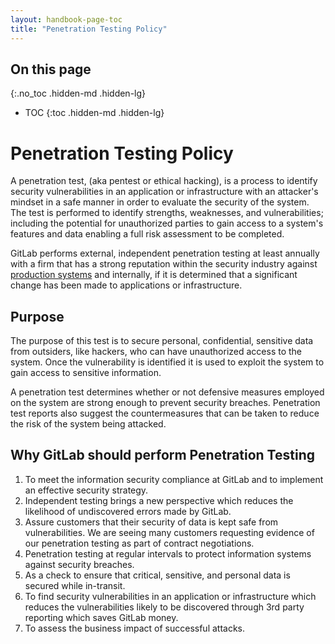 ```yaml
---
layout: handbook-page-toc
title: "Penetration Testing Policy"
---
```


## On this page
{:.no_toc .hidden-md .hidden-lg}

- TOC
{:toc .hidden-md .hidden-lg}

# Penetration Testing Policy

A penetration test, (aka pentest or ethical hacking), is a process to identify security vulnerabilities in an application or infrastructure with an attacker's mindset in a safe manner in order to evaluate the security of the system. The test is performed to identify strengths, weaknesses, and vulnerabilities; including the potential for unauthorized parties to gain access to a system's features and data enabling a full risk assessment to be completed.

GitLab performs external, independent penetration testing at least annually with a firm that has a strong reputation within the security industry against [production systems](/handbook/engineering/security/security-assurance/security-compliance/sec-controls.html#what-is-considered-production) and internally, if it is determined that a significant change has been made to applications or infrastructure.


## Purpose

The purpose of this test is to secure personal, confidential, sensitive data from outsiders, like hackers, who can have unauthorized access to the system. Once the vulnerability is identified it is used to exploit the system to gain access to sensitive information.

A penetration test determines whether or not defensive measures employed on the system are strong enough to prevent security breaches. Penetration test reports also suggest the countermeasures that can be taken to reduce the risk of the system being attacked.

## Why GitLab should perform Penetration Testing

1. To meet the information security compliance at GitLab and to implement an effective security strategy.
2. Independent testing brings a new perspective which reduces the likelihood of undiscovered errors made by GitLab.
3. Assure customers that their security of data is kept safe from vulnerabilities. We are seeing many customers requesting evidence of our penetration testing as part of contract negotiations. 
4. Penetration testing at regular intervals to protect information systems against security breaches.
5. As a check to ensure that critical, sensitive, and personal data is secured while in-transit.
7. To find security vulnerabilities in an application or infrastructure which reduces the vulnerabilities likely to be discovered through 3rd party reporting which saves GitLab money.
9. To assess the business impact of successful attacks. 

